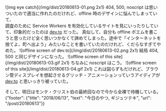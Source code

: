 ![img eye catch](/img/dist/20180613-01.png 2x1)
404, 500, noscript は思いついたので適当に作れたのだけれど、offline 時のデザインに悩んでしまっていて、  
調査のために Service Workers を有効化しているサイトを見にいったりしていて、印象的だったのは [dev.to](https://dev.to) だった。
真似して、自分も offline ポエムを書こうと思ったけど全く思いつかなくて諦めてしまった。途中で「インターネットを捨てよ、町へ出よう」みたいなことを書いていたのだけれど、くだらなすぎてやめた。
![offline screen of dev.to](/img/dist/20180613-02.png 2x1)
結局 404, 500 と同じデザインになった。
![offline screen of this site](/img/dist/20180613-03.gif 2x1)
ちなみに noscript はこう。
![offline screen of this site](/img/dist/20180613-04.gif 2x1)
これは図らずもだけれど、ブラウン管ディスプレイを想起させるグリッチ・アニメーションっていうアイディアが [dev.to](https://dev.to) と思いっきり被っていた。

そして、明日はモンテ・クリスト伯の最終回なので今から全裸で待機している。
{"footer": {"title": "2018/06/13", "text": "今日のやつ, ギジュツテキ", "url": "/post/20180613"}}
